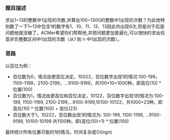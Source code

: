 ### 题目描述

求出1~13的整数中1出现的次数,并算出100~1300的整数中1出现的次数？为此他特别数了一下1~13中包含1的数字有1、10、11、12、13因此共出现6次,但是对于后面问题他就没辙了。ACMer希望你们帮帮他,并把问题更加普遍化,可以很快的求出任意非负整数区间中1出现的次数（从1 到 n 中1出现的次数）。

### 思路

以百位为例：

- 百位数为0，情况由更高位决定，10022，百位数字出现1的情况:100-199，1100-1199，2100-2199，...9100-9199，共100*10=1000种。即高位(10) * 位置(100)
- 百位数为1，情况由更高位和百位决定，10122，百位数字出现1的情况为:100-199, 1100-1199, 2100-2199,...9100-9199,10100-10122，共1000+23种。即高位(10) * 位置(100) + 低位(23)
- 百位数大于1，10222，百位数出现1的情况为: 100-199, 1100-1199, ...9100-9199, 10100-10199 共1100种。即(高位(10)+1) * 位置(100)

最终统计所有位置可能的1的情况。时间复杂度O(logn)
